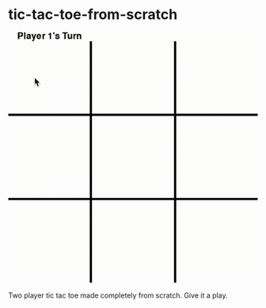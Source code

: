 # tic-tac-toe-from-scratch

![](tic-tac-toe-clip.gif)

Two player tic tac toe made completely from scratch. Give it a play.
